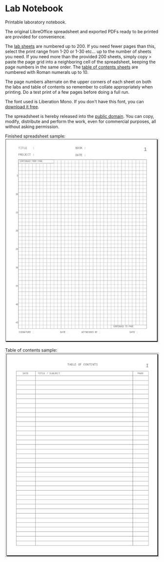 # Lab Notebook
Printable laboratory notebook.

The original LibreOffice spreadsheet and exported PDFs ready to be printed are provided for convenience.

The [lab sheets](https://github.com/cypnk/Lab-Notebook/blob/master/LabNotebook-sheets.pdf) are numbered up to 200. If you need fewer pages than this, select the print range from 1-20 or 1-30 etc... up to the number of sheets you need. If you need more than the provided 200 sheets, simply copy > paste the page grid into a neighboring cell of the spreadsheet, keeping the page numbers in the same order. The [table of contents sheets](https://github.com/cypnk/Lab-Notebook/blob/master/LabNotebook-contents.pdf) are numbered with Roman numerals up to 10.

The page numbers alternate on the upper corners of each sheet on both the labs and table of contents so remember to collate appropriately when printing. Do a test print of a few pages before doing a full run.

The font used is Liberation Mono. If you don't have this font, you can [download it free](https://github.com/liberationfonts).

The spreadsheet is hereby released into the [public domain](https://github.com/cypnk/Lab-Notebook/blob/master/LICENSE). You can copy, modify, distribute and perform the work, even for commercial purposes, all without asking permission.

Finished spreadsheet sample:  
![Spreadsheet view](https://raw.githubusercontent.com/cypnk/Lab-Notebook/master/screenshot_labsheet.png)

Table of contents sample:  
![Table of contents](https://raw.githubusercontent.com/cypnk/Lab-Notebook/master/screenshot_tableofcontents.png)
